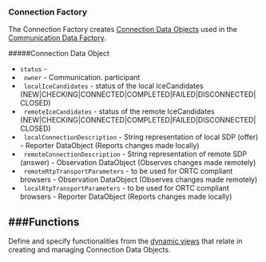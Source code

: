 ### Connection Factory

The Connection Factory creates [Connection Data Objects](https://github.com/reTHINK-project/architecture/blob/master/docs/datamodel/Connection-Data-Object-Model.png) used in the [Communication Data Factory](https://github.com/reTHINK-project/core-framework/blob/master/docs/specs/service-framework/sf_communication_factory.md). 

#####Connection Data Object
* ```status``` - 
* ``` owner``` - Communication. participant
* ``` localIceCandidates``` - status of the local IceCandidates (NEW|CHECKING|CONNECTED|COMPLETED|FAILED|DISCONNECTED|CLOSED) 
* ``` remoteIceCandidates``` - status of the remote IceCandidates (NEW|CHECKING|CONNECTED|COMPLETED|FAILED|DISCONNECTED|CLOSED)
* ``` localConnectionDescription``` - String representation of local SDP (offer) - Reporter DataObject (Reports changes made locally)
* ``` remoteConnectionDescription``` - String representation of remote SDP (answer) - Observation DataObject (Observes changes made remotely)
* ``` remoteRtpTransportParameters``` - to be used for ORTC compliant browsers - Observation DataObject (Observes changes made remotely)
* ``` localRtpTransportParameters``` - to be used for ORTC compliant browsers - Reporter DataObject (Reports changes made locally)
 
###Functions
-----------------------
Define and specify functionalities from the [dynamic views](https://github.com/reTHINK-project/core-framework/tree/master/docs/specs/runtime/dynamic-view) that relate in creating and managing Connection Data Objects.
